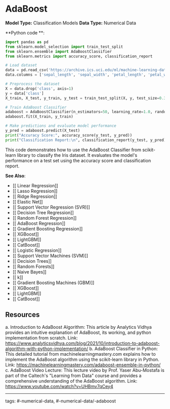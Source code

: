 #  AdaBoost
**Model Type:**  Classification Models
**Data Type:**  Numerical Data

**Python code **:


```python
import pandas as pd
from sklearn.model_selection import train_test_split
from sklearn.ensemble import AdaBoostClassifier
from sklearn.metrics import accuracy_score, classification_report

# Load dataset
data = pd.read_csv('https://archive.ics.uci.edu/ml/machine-learning-databases/iris/iris.data', header=None)
data.columns = ['sepal_length', 'sepal_width', 'petal_length', 'petal_width', 'class']

# Preprocess the dataset
X = data.drop('class', axis=1)
y = data['class']
X_train, X_test, y_train, y_test = train_test_split(X, y, test_size=0.3, random_state=42)

# Train AdaBoost Classifier
adaboost = AdaBoostClassifier(n_estimators=50, learning_rate=1.0, random_state=42)
adaboost.fit(X_train, y_train)

# Make predictions and evaluate model performance
y_pred = adaboost.predict(X_test)
print("Accuracy Score:", accuracy_score(y_test, y_pred))
print("Classification Report:\n", classification_report(y_test, y_pred))
```

This code demonstrates how to use the AdaBoost Classifier from scikit-learn library to classify the Iris dataset. It evaluates the model's performance on a test set using the accuracy score and classification report.


**See Also**:

- [[ Linear Regression]]
- [[ Lasso Regression]]
- [[ Ridge Regression]]
- [[ Elastic Net]]
- [[ Support Vector Regression (SVR)]]
- [[ Decision Tree Regression]]
- [[ Random Forest Regression]]
- [[ AdaBoost Regression]]
- [[ Gradient Boosting Regression]]
- [[ XGBoost]]
- [[ LightGBM]]
- [[ CatBoost]]
- [[ Logistic Regression]]
- [[ Support Vector Machines (SVM)]]
- [[ Decision Trees]]
- [[ Random Forests]]
- [[ Naive Bayes]]
- [[ k]]
- [[ Gradient Boosting Machines (GBM)]]
- [[ XGBoost]]
- [[ LightGBM]]
- [[ CatBoost]]
## Resources

a. Introduction to AdaBoost Algorithm: This article by Analytics Vidhya provides an intuitive explanation of AdaBoost, its working, and python implementation from scratch.
Link: https://www.analyticsvidhya.com/blog/2021/10/introduction-to-adaboost-algorithm-with-python-implementation/
b. AdaBoost Classifier in Python: This detailed tutorial from machinelearningmastery.com explains how to implement the AdaBoost algorithm using the scikit-learn library in Python.
Link: https://machinelearningmastery.com/adaboost-ensemble-in-python/
c. AdaBoost Video Lecture: This lecture video by Prof. Yaser Abu-Mostafa is part of the Caltech's "Learning from Data" course and provides a comprehensive understanding of the AdaBoost algorithm.
Link: https://www.youtube.com/watch?v=UHBmv7qCey4


---
tags: #-numerical-data, #-numerical-data/-adaboost
